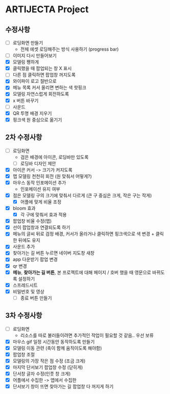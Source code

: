# ARTIJECTA Project

## 수정사항

- [ ] 로딩화면 만들기
  - 전체 에셋 로딩해주는 방식 사용하기 (progress bar)
- [ ] 이미지 다시 만들어보기
- [x] 모델링 쨍하게
- [x] 클릭했을 때 팝업되는 창 X 표시
- [ ] 다른 점 클릭하면 팝업창 꺼지도록
- [x] 와이파이 로고 절반으로
- [x] 메뉴 목록 커서 올리면 변하는 색 핫핑크
- [x] 모델링 자연스럽게 회전하도록
- [x] x 버튼 바꾸기
- [ ] 사운드
- [x] QR 투명 배경 지우기
- [x] 핑크색 원 중심으로 옮기기

## 2차 수정사항

- [ ] 로딩화면
  - 검은 배경에 아이콘, 로딩바만 있도록
  - [ ] 로딩바 디자인 제안
- [x] 아이콘 커서 -> 크기가 커지도록
- [x] 맵 모델링 천천히 회전 (원 맞춰서 어떻게?)
- [x] 마우스 동작 인포메이션 추가
  - 인포메이션 유지 여부
- [x] 점은 모델링 구의 크기에 맞춰서 다르게 (큰 구 중심은 크게, 작은 구는 작게)
  - [x] 어플에 맞게 비율 조정
- [x] bloom 효과
  - [x] 각 구에 맞춰서 효과 적용
- [x] 팝업창 비율 수정(맵)
- [x] 선이 팝업창과 연결되도록 하기
- [x] 메뉴의 글씨 뒤로 검정 배경, 커서가 올라거나 클릭하면 핑크색으로 색 변경 + 클릭한 뒤에도 유지
- [x] 사운드 추가
- [x] 찾아가는 길 버튼 누르면 네이버 지도창 새창
- [x] app 다운받기 팝업 변경
- [x] qr 변경
- [x] **메뉴**, **찾아가는 길 버튼**, 본 프로젝트에 대해 페이지 / 호버 했을 때 영문으로 바뀌도록 설정하기
- [x] 스프레드시트
- [x] 비밀번호 및 영상
  - [ ] 종료 버튼 만들기

## 3차 수정사항

- [ ] 로딩화면
  - 리소스를 따로 불러들이려면 추가적인 작업이 필요할 것 같음.. 우선 보류
- [x] 마우스 gif 일정 시간동안 동작하도록 만들기
- [x] 모델링 이동 관련 (축이 함께 움직이도록 해야함)
- [x] 팝업창 조절
- [x] 모델링의 가장 작은 점 수정 (조금 크게)
- [x] 마지막 단서보기 팝업창 수정 (닫히게)
- [x] 단서창 글자 수정(인풋 창 크게)
- [x] 어플에서 수집한 -> 앱에서 수집한
- [x] 단서보기 창이 뜨면 찾아가는 길 팝업창 다 꺼지게 하기
